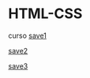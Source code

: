 # HTML-CSS
 curso 
 <a href="https://paulo1707.github.io/HTML-CSS/2trabalho">save1</a>

 <a href="https://paulo1707.github.io/HTML-CSS/exe001">save2</a>
 
 <a href="https://paulo1707.github.io/HTML-CSS/exe19">save3</a>
